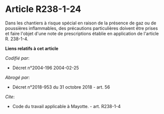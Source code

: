 # Article R238-1-24

Dans les chantiers à risque spécial en raison de la présence de gaz ou de poussières inflammables, des précautions
particulières doivent être prises et faire l'objet d'une note de prescriptions établie en application de l'article R.
238-1-4.

**Liens relatifs à cet article**

_Codifié par_:

  - Décret n°2004-196 2004-02-25

_Abrogé par_:

  - Décret n°2018-953 du 31 octobre 2018 - art. 56

_Cite_:

  - Code du travail applicable à Mayotte. - art. R238-1-4
